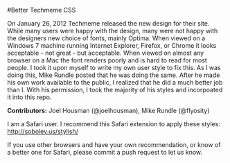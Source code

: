 #Better Techmeme CSS

On January 26, 2012 Techmeme released the new design for their site. While many users were happy with the design, many were not happy with the designers new choice of fonts, mainly Optima. When viewed on a Windows 7 machine running Internet Explorer, Firefox, or Chrome it looks acceptable - not great - but acceptable. When viewed on almost any browser on a Mac the font renders poorly and is hard to read for most people. I took it upon myself to write my own user style to fix this. As I was doing this, Mike Rundle posted that he was doing the same. After he made his own work available to the public, I realized that he did a much better job than I. With his permission, I took the majority of his styles and incorpoated it into this repo. 

**Contributors:** Joel Housman (@joelhousman), Mike Rundle (@flyosity)

I am a Safari user. I recommend this Safari extension to apply these styles: http://sobolev.us/stylish/

If you use other browsers and have your own recommendation, or know of a better one for Safari, please commit a push request to let us know.


